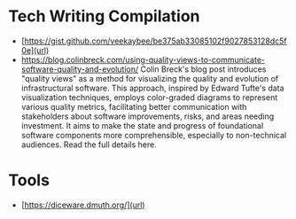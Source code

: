 # Tech Writing Compilation

- [https://gist.github.com/veekaybee/be375ab33085102f9027853128dc5f0e](url)
- https://blog.colinbreck.com/using-quality-views-to-communicate-software-quality-and-evolution/
Colin Breck's blog post introduces "quality views" as a method for visualizing the quality and evolution of infrastructural software. This approach, inspired by Edward Tufte's data visualization techniques, employs color-graded diagrams to represent various quality metrics, facilitating better communication with stakeholders about software improvements, risks, and areas needing investment. It aims to make the state and progress of foundational software components more comprehensible, especially to non-technical audiences. Read the full details here.

# Tools
- [https://diceware.dmuth.org/](url)
